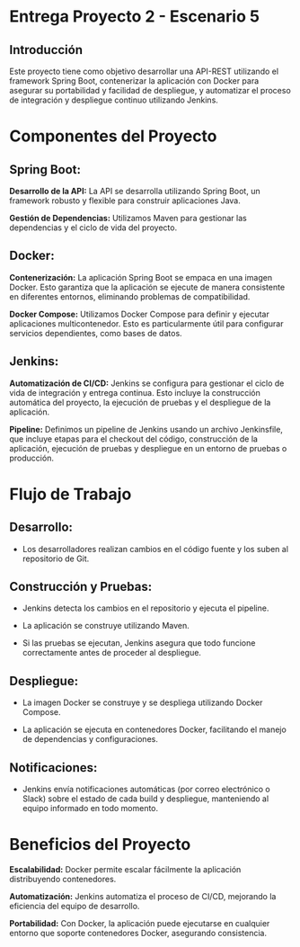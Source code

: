 # Entrega Proyecto 2 - Escenario 5
## Introducción
Este proyecto tiene como objetivo desarrollar una API-REST utilizando el framework Spring Boot, contenerizar la aplicación con Docker para asegurar su portabilidad y facilidad de despliegue, y automatizar el proceso de integración y despliegue continuo utilizando Jenkins.

# Componentes del Proyecto
## Spring Boot:

**Desarrollo de la API:** La API se desarrolla utilizando Spring Boot, un framework robusto y flexible para construir aplicaciones Java.

**Gestión de Dependencias:** Utilizamos Maven para gestionar las dependencias y el ciclo de vida del proyecto.

## Docker:

**Contenerización:** La aplicación Spring Boot se empaca en una imagen Docker. Esto garantiza que la aplicación se ejecute de manera consistente en diferentes entornos, eliminando problemas de compatibilidad.

**Docker Compose:** Utilizamos Docker Compose para definir y ejecutar aplicaciones multicontenedor. Esto es particularmente útil para configurar servicios dependientes, como bases de datos.

## Jenkins:

**Automatización de CI/CD:** Jenkins se configura para gestionar el ciclo de vida de integración y entrega continua. Esto incluye la construcción automática del proyecto, la ejecución de pruebas y el despliegue de la aplicación.

**Pipeline:** Definimos un pipeline de Jenkins usando un archivo Jenkinsfile, que incluye etapas para el checkout del código, construcción de la aplicación, ejecución de pruebas y despliegue en un entorno de pruebas o producción.

# Flujo de Trabajo
## Desarrollo:

* Los desarrolladores realizan cambios en el código fuente y los suben al repositorio de Git.

## Construcción y Pruebas:

* Jenkins detecta los cambios en el repositorio y ejecuta el pipeline.

* La aplicación se construye utilizando Maven.

* Si las pruebas se ejecutan, Jenkins asegura que todo funcione correctamente antes de proceder al despliegue.

## Despliegue:

* La imagen Docker se construye y se despliega utilizando Docker Compose.

* La aplicación se ejecuta en contenedores Docker, facilitando el manejo de dependencias y configuraciones.

## Notificaciones:

* Jenkins envía notificaciones automáticas (por correo electrónico o Slack) sobre el estado de cada build y despliegue, manteniendo al equipo informado en todo momento.

# Beneficios del Proyecto
**Escalabilidad:** Docker permite escalar fácilmente la aplicación distribuyendo contenedores.

**Automatización:** Jenkins automatiza el proceso de CI/CD, mejorando la eficiencia del equipo de desarrollo.

**Portabilidad:** Con Docker, la aplicación puede ejecutarse en cualquier entorno que soporte contenedores Docker, asegurando consistencia.